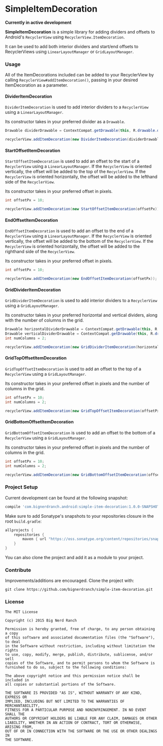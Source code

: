 # SimpleItemDecoration

**Currently in active development**

**SimpleItemDecoration** is a simple library for adding dividers and offsets to Android's `RecyclerView` using `RecyclerView.ItemDecoration`.

It can be used to add both interior dividers and start/end offsets to RecyclerViews using `LinearLayoutManager` or `GridLayoutManager`.

### Usage

All of the ItemDecorations included can be added to your RecyclerView by calling `RecyclerView#addItemDecoration()`, passing in your desired ItemDecoration as a parameter.

#### DividerItemDecoration

`DividerItemDecoration` is used to add interior dividers to a `RecyclerView` using a `LinearLayoutManager`. 

Its constructor takes in your preferred divider as a `Drawable`.

```java
Drawable dividerDrawable = ContextCompat.getDrawable(this, R.drawable.divider_sample);

recyclerView.addItemDecoration(new DividerItemDecoration(dividerDrawable));
```

#### StartOffsetItemDecoration

`StartOffsetItemDecoration` is used to add an offset to the start of a `RecyclerView` using a `LinearLayoutManager`. 
If the `RecyclerView` is oriented vertically, the offset will be added to the top of the `RecyclerView`.
If the `RecyclerView` is oriented horizontally, the offset will be added to the lefthand side of the `RecyclerView`.

Its constructor takes in your preferred offset in pixels.

```java
int offsetPx = 10;

recyclerView.addItemDecoration(new StartOffsetItemDecoration(offsetPx));
```

#### EndOffsetItemDecoration

`EndOffsetItemDecoration` is used to add an offset to the end of a `RecyclerView` using a `LinearLayoutManager`. 
If the `RecyclerView` is oriented vertically, the offset will be added to the bottom of the `RecyclerView`.
If the `RecyclerView` is oriented horizontally, the offset will be added to the righthand side of the `RecyclerView`.

Its constructor takes in your preferred offset in pixels.

```java
int offsetPx = 10;

recyclerView.addItemDecoration(new EndOffsetItemDecoration(offsetPx));
```

#### GridDividerItemDecoration

`GridDividerItemDecoration` is used to add interior dividers to a `RecyclerView` using a `GridLayoutManager`. 

Its constructor takes in your preferred horizontal and vertical dividers, along with the number of columns in the grid.

```java
Drawable horizontalDividerDrawable = ContextCompat.getDrawable(this, R.drawable.divider_horizontal);
Drawable verticalDividerDrawable = ContextCompat.getDrawable(this, R.drawable.divider_vertical);
int numColumns = 2;

recyclerView.addItemDecoration(new GridDividerItemDecoration(horizontalDividerDrawable, verticalDividerDrawable, numColumns));
```

#### GridTopOffsetItemDecoration

`GridTopOffsetItemDecoration` is used to add an offset to the top of a `RecyclerView` using a `GridLayoutManager`. 

Its constructor takes in your preferred offset in pixels and the number of columns in the grid.

```java
int offsetPx = 10;
int numColumns = 2;

recyclerView.addItemDecoration(new GridTopOffsetItemDecoration(offsetPx, numColumns));
```

#### GridBottomOffsetItemDecoration

`GridBottomOffsetItemDecoration` is used to add an offset to the bottom of a `RecyclerView` using a `GridLayoutManager`. 

Its constructor takes in your preferred offset in pixels and the number of columns in the grid.

```java
int offsetPx = 10;
int numColumns = 2;

recyclerView.addItemDecoration(new GridBottomOffsetItemDecoration(offsetPx, numColumns));
```

### Project Setup

Current development can be found at the following snapshot:
```gradle
compile 'com.bignerdranch.android:simple-item-decoration:1.0.0-SNAPSHOT'
```

Make sure to add Sonatype's snapshots to your repositories closure in the root `build.gradle`:
```gradle
allprojects {
    repositories {
        maven { url "https://oss.sonatype.org/content/repositories/snapshots" }
    }
}
```
You can also clone the project and add it as a module to your project.

### Contribute

Improvements/additions are encouraged. Clone the project with:

```
git clone https://github.com/bignerdranch/simple-item-decoration.git
```

### License

```
The MIT License

Copyright (c) 2015 Big Nerd Ranch

Permission is hereby granted, free of charge, to any person obtaining a copy
of this software and associated documentation files (the "Software"), to deal
in the Software without restriction, including without limitation the rights
to use, copy, modify, merge, publish, distribute, sublicense, and/or sell
copies of the Software, and to permit persons to whom the Software is
furnished to do so, subject to the following conditions:

The above copyright notice and this permission notice shall be included in
all copies or substantial portions of the Software.

THE SOFTWARE IS PROVIDED "AS IS", WITHOUT WARRANTY OF ANY KIND, EXPRESS OR
IMPLIED, INCLUDING BUT NOT LIMITED TO THE WARRANTIES OF MERCHANTABILITY,
FITNESS FOR A PARTICULAR PURPOSE AND NONINFRINGEMENT. IN NO EVENT SHALL THE
AUTHORS OR COPYRIGHT HOLDERS BE LIABLE FOR ANY CLAIM, DAMAGES OR OTHER
LIABILITY, WHETHER IN AN ACTION OF CONTRACT, TORT OR OTHERWISE, ARISING FROM,
OUT OF OR IN CONNECTION WITH THE SOFTWARE OR THE USE OR OTHER DEALINGS IN
THE SOFTWARE.
```
